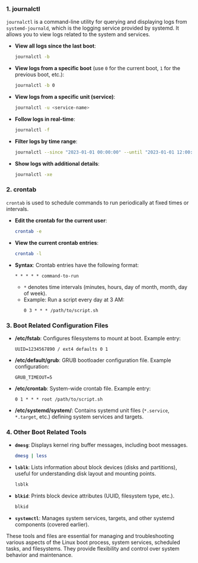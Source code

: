 ### 1. journalctl

`journalctl` is a command-line utility for querying and displaying logs from `systemd-journald`, which is the logging service provided by systemd. It allows you to view logs related to the system and services.

- **View all logs since the last boot**:
  ```bash
  journalctl -b
  ```

- **View logs from a specific boot** (use `0` for the current boot, `1` for the previous boot, etc.):
  ```bash
  journalctl -b 0
  ```

- **View logs from a specific unit (service)**:
  ```bash
  journalctl -u <service-name>
  ```

- **Follow logs in real-time**:
  ```bash
  journalctl -f
  ```

- **Filter logs by time range**:
  ```bash
  journalctl --since "2023-01-01 00:00:00" --until "2023-01-01 12:00:00"
  ```

- **Show logs with additional details**:
  ```bash
  journalctl -xe
  ```

### 2. crontab

`crontab` is used to schedule commands to run periodically at fixed times or intervals.

- **Edit the crontab for the current user**:
  ```bash
  crontab -e
  ```

- **View the current crontab entries**:
  ```bash
  crontab -l
  ```

- **Syntax**: Crontab entries have the following format:
  ```
  * * * * * command-to-run
  ```

  - `*` denotes time intervals (minutes, hours, day of month, month, day of week).
  - Example: Run a script every day at 3 AM:
    ```
    0 3 * * * /path/to/script.sh
    ```

### 3. Boot Related Configuration Files

- **/etc/fstab**: Configures filesystems to mount at boot.
  Example entry:
  ```
  UUID=1234567890 / ext4 defaults 0 1
  ```

- **/etc/default/grub**: GRUB bootloader configuration file.
  Example configuration:
  ```
  GRUB_TIMEOUT=5
  ```

- **/etc/crontab**: System-wide crontab file.
  Example entry:
  ```
  0 1 * * * root /path/to/script.sh
  ```

- **/etc/systemd/system/**: Contains systemd unit files (`*.service`, `*.target`, etc.) defining system services and targets.

### 4. Other Boot Related Tools

- **`dmesg`**: Displays kernel ring buffer messages, including boot messages.
  ```bash
  dmesg | less
  ```

- **`lsblk`**: Lists information about block devices (disks and partitions), useful for understanding disk layout and mounting points.
  ```bash
  lsblk
  ```

- **`blkid`**: Prints block device attributes (UUID, filesystem type, etc.).
  ```bash
  blkid
  ```

- **`systemctl`**: Manages system services, targets, and other systemd components (covered earlier).

These tools and files are essential for managing and troubleshooting various aspects of the Linux boot process, system services, scheduled tasks, and filesystems. They provide flexibility and control over system behavior and maintenance.
